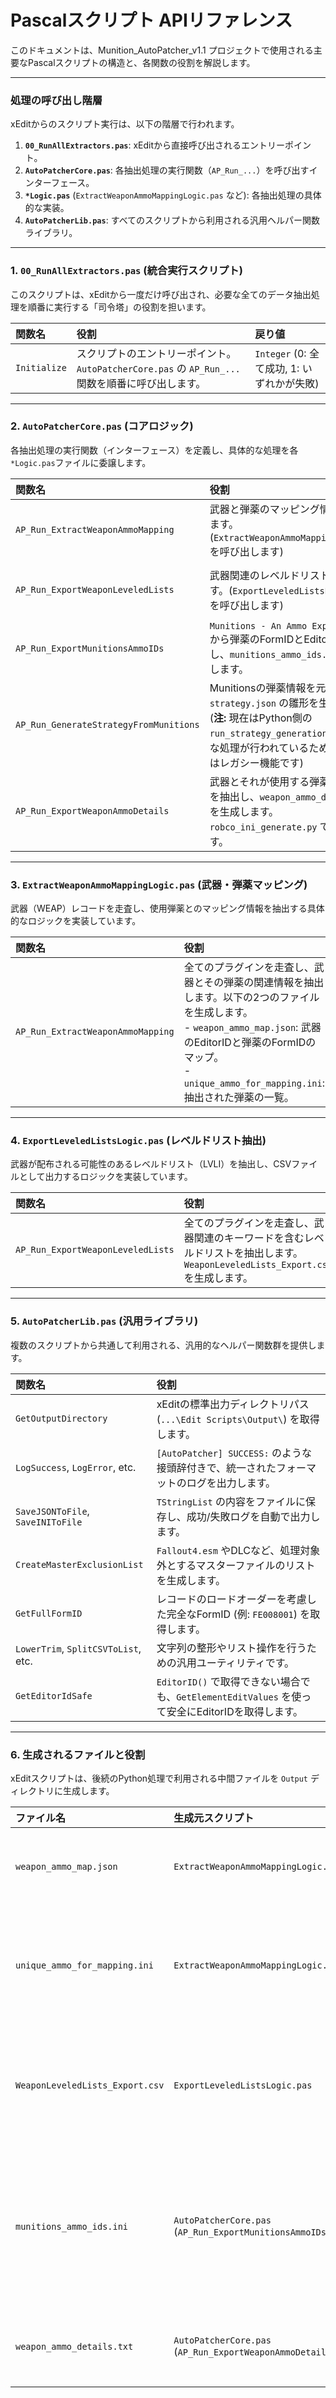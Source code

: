 # Pascalスクリプト APIリファレンス

このドキュメントは、Munition_AutoPatcher_v1.1 プロジェクトで使用される主要なPascalスクリプトの構造と、各関数の役割を解説します。

---

### 処理の呼び出し階層

xEditからのスクリプト実行は、以下の階層で行われます。

1.  **`00_RunAllExtractors.pas`**: xEditから直接呼び出されるエントリーポイント。
2.  **`AutoPatcherCore.pas`**: 各抽出処理の実行関数（`AP_Run_...`）を呼び出すインターフェース。
3.  **`*Logic.pas`** (`ExtractWeaponAmmoMappingLogic.pas` など): 各抽出処理の具体的な実装。
4.  **`AutoPatcherLib.pas`**: すべてのスクリプトから利用される汎用ヘルパー関数ライブラリ。

---

### 1. `00_RunAllExtractors.pas` (統合実行スクリプト)

このスクリプトは、xEditから一度だけ呼び出され、必要な全てのデータ抽出処理を順番に実行する「司令塔」の役割を担います。

| 関数名 | 役割 | 戻り値 |
| :--- | :--- | :--- |
| `Initialize` | スクリプトのエントリーポイント。`AutoPatcherCore.pas` の `AP_Run_...` 関数を順番に呼び出します。 | `Integer` (0: 全て成功, 1: いずれかが失敗) |

---

### 2. `AutoPatcherCore.pas` (コアロジック)

各抽出処理の実行関数（インターフェース）を定義し、具体的な処理を各`*Logic.pas`ファイルに委譲します。

| 関数名 | 役割 | 戻り値 |
| :--- | :--- | :--- |
| `AP_Run_ExtractWeaponAmmoMapping` | 武器と弾薬のマッピング情報を抽出します。(`ExtractWeaponAmmoMappingLogic.pas` を呼び出します) | `Integer` (0: 成功, 1: 失敗) |
| `AP_Run_ExportWeaponLeveledLists` | 武器関連のレベルドリストを抽出します。(`ExportLeveledListsLogic.pas` を呼び出します) | `Integer` (0: 成功, 1: 失敗) |
| `AP_Run_ExportMunitionsAmmoIDs` | `Munitions - An Ammo Expansion.esl` から弾薬のFormIDとEditorIDを抽出し、`munitions_ammo_ids.ini` を生成します。 | `Integer` (0: 成功, 1: 失敗) |
| `AP_Run_GenerateStrategyFromMunitions` | Munitionsの弾薬情報を元に `strategy.json` の雛形を生成します。(**注:** 現在はPython側の `run_strategy_generation` でより高度な処理が行われているため、この関数はレガシー機能です) | `Integer` (0: 成功, 1: 失敗) |
| `AP_Run_ExportWeaponAmmoDetails` | 武器とそれが使用する弾薬の詳細情報を抽出し、`weapon_ammo_details.txt` を生成します。`robco_ini_generate.py` で利用されます。 | `Integer` (0: 成功, 1: 失敗) |

---

### 3. `ExtractWeaponAmmoMappingLogic.pas` (武器・弾薬マッピング)

武器（WEAP）レコードを走査し、使用弾薬とのマッピング情報を抽出する具体的なロジックを実装しています。

| 関数名 | 役割 | 戻り値 |
| :--- | :--- | :--- |
| `AP_Run_ExtractWeaponAmmoMapping` | 全てのプラグインを走査し、武器とその弾薬の関連情報を抽出します。以下の2つのファイルを生成します。<br>- `weapon_ammo_map.json`: 武器のEditorIDと弾薬のFormIDのマップ。<br>- `unique_ammo_for_mapping.ini`: 抽出された弾薬の一覧。 | `Integer` (0: 成功, 1: 失敗) |

---

### 4. `ExportLeveledListsLogic.pas` (レベルドリスト抽出)

武器が配布される可能性のあるレベルドリスト（LVLI）を抽出し、CSVファイルとして出力するロジックを実装しています。

| 関数名 | 役割 | 戻り値 |
| :--- | :--- | :--- |
| `AP_Run_ExportWeaponLeveledLists` | 全てのプラグインを走査し、武器関連のキーワードを含むレベルドリストを抽出します。`WeaponLeveledLists_Export.csv` を生成します。 | `Integer` (0: 成功, 1: 失敗) |

---

### 5. `AutoPatcherLib.pas` (汎用ライブラリ)

複数のスクリプトから共通して利用される、汎用的なヘルパー関数群を提供します。

| 関数名 | 役割 |
| :--- | :--- |
| `GetOutputDirectory` | xEditの標準出力ディレクトリパス (`...\Edit Scripts\Output\`) を取得します。 |
| `LogSuccess`, `LogError`, etc. | `[AutoPatcher] SUCCESS:` のような接頭辞付きで、統一されたフォーマットのログを出力します。 |
| `SaveJSONToFile`, `SaveINIToFile` | `TStringList` の内容をファイルに保存し、成功/失敗ログを自動で出力します。 |
| `CreateMasterExclusionList` | `Fallout4.esm` やDLCなど、処理対象外とするマスターファイルのリストを生成します。 |
| `GetFullFormID` | レコードのロードオーダーを考慮した完全なFormID (例: `FE008001`) を取得します。 |
| `LowerTrim`, `SplitCSVToList`, etc. | 文字列の整形やリスト操作を行うための汎用ユーティリティです。 |
| `GetEditorIdSafe` | `EditorID()` で取得できない場合でも、`GetElementEditValues` を使って安全にEditorIDを取得します。 |

---

### 6. 生成されるファイルと役割

xEditスクリプトは、後続のPython処理で利用される中間ファイルを `Output` ディレクトリに生成します。

| ファイル名 | 生成元スクリプト | 内容 | 利用先 (Python) |
| :--- | :--- | :--- | :--- |
| `weapon_ammo_map.json` | `ExtractWeaponAmmoMappingLogic.pas` | 武器（WEAP）のEditorIDと、それが使用する弾薬（AMMO）のFormIDを関連付けたJSON配列。 | `robco_ini_generate.py`: 武器と弾薬の基本的な関連を把握するために使用。 |
| `unique_ammo_for_mapping.ini` | `ExtractWeaponAmmoMappingLogic.pas` | `weapon_ammo_map.json` の中で見つかった、Munitions以外のMODが追加したユニークな弾薬のリスト。`[UnmappedAmmo]`セクションに `FormID=ESP名|EditorID` の形式で記録される。 | `mapper.py`: このリストを元に、ユーザーが手動でMunitions弾薬への変換（マッピング）を行うための入力データとして使用。 |
| `WeaponLeveledLists_Export.csv` | `ExportLeveledListsLogic.pas` | 武器が配布される可能性のあるレベルドリスト（LVLI）の情報をCSV形式で出力したもの。`EditorID`, `FormID`, `SourceFile`などの列を含む。 | `robco_ini_generate.py`: `LLI_Hostile_Gunner_Any` などの特定のレベルドリストのFormIDを解決するために使用。これにより、Robco Patcherがどのレベルドリストに武器を追加すべきかを判断できる。 |
| `munitions_ammo_ids.ini` | `AutoPatcherCore.pas` (`AP_Run_ExportMunitionsAmmoIDs`) | `Munitions - An Ammo Expansion.esl` に含まれる全ての弾薬のFormIDとEditorIDをINI形式で出力したもの。`[MunitionsAmmo]`セクションに `FormID=EditorID` の形式で記録される。 | `Orchestrator.py` (`run_strategy_generation`): このリストと分類ルール (`ammo_categories.json`) を照合し、各弾薬のカテゴリ（Pistol, Rifleなど）を決定する。<br>`mapper.py`: ユーザーが弾薬をマッピングする際の、変換先候補リストとして使用。 |
| `weapon_ammo_details.txt` | `AutoPatcherCore.pas` (`AP_Run_ExportWeaponAmmoDetails`) | MODが追加した武器と、それが使用する弾薬の詳細情報（プラグイン名、FormID、EditorID）を `|` 区切りで出力したもの。 | `robco_ini_generate.py`: Robco Patcherがレベルドリストに武器を追加する際の、武器の完全な識別情報（`Plugin|FormID`）を取得するために使用。 |
